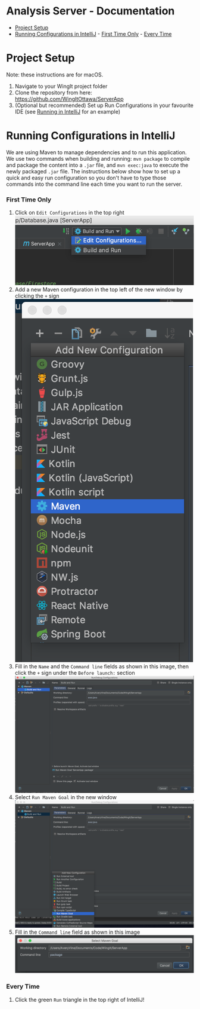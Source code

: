 # <!-- omit in toc --> Analysis Server - Documentation

- [Project Setup](#project-setup)
- [Running Configurations in IntelliJ](#running-configurations-in-intellij)
        - [First Time Only](#first-time-only)
        - [Every Time](#every-time)


# Project Setup

Note: these instructions are for macOS.
1. Navigate to your WingIt project folder
2. Clone the repository from here: https://github.com/WingItOttawa/ServerApp
3. (Optional but recommended) Set up Run Configurations in your favourite IDE (see [Running in IntelliJ](#running-in-intellij) for an example)

# Running Configurations in IntelliJ

We are using Maven to manage dependencies and to run this application. We use two commands when building and running: `mvn package` to compile and package the content into a `.jar` file, and `mvn exec:java` to execute the newly packaged `.jar` file. The instructions below show how to set up a quick and easy run configuration so you don't have to type those commands into the command line each time you want to run the server.

### First Time Only
1. Click on `Edit Configurations` in the top right ![Edit Configurations](./ReadmeImages/editRunConfigurations.png)
2. Add a new Maven configuration in the top left of the new window by clicking the `+` sign ![Add New Configuration](./ReadmeImages/addNewConfiguration.png)
3. Fill in the `Name` and the `Command line` fields as shown in this image, then click the `+` sign under the `Before launch:` section ![Maven Configuration for Execution](./ReadmeImages/mavenConfiguration.png)
4. Select `Run Maven Goal` in the new window ![New Maven Goal](./ReadmeImages/addNewConfiguration2.png)
5. Fill in the `Command line` field as shown in this image ![Maven Configuration for Packaging](./ReadmeImages/selectMavenGoal.png)

### Every Time
1. Click the green `Run` triangle in the top right of IntelliJ!